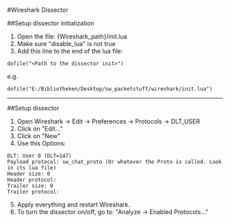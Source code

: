 #Wireshark Dissector

##Setup dissector initialization
1. Open the file: {Wireshark_path}/init.lua
2. Make sure "disable_lua" is not true
3. Add this line to the end of the lua file:
```
dofile("<Path to the dissector init>")
```
e.g.
```
dofile("E:/Bibliotheken/Desktop/sw_packetstuff/wireshark/init.lua")
```
---
##Setup dissector
1. Open Wireshark -> Edit -> Preferences -> Protocols -> DLT_USER
2. Click on "Edit..."
3. Click on "New"
4. Use this Options:
```
DLT: User 0 (DLT=147)
Payload protocol: sw_chat_proto (Or whatever the Proto is called. Look in its lua file)
Header size: 0
Header protocol:
Trailer size: 0
Trailer protocol: 
```
5. Apply everything and restart Wireshark.
6. To turn the dissector on/off, go to: "Analyze -> Enabled Protocols..."